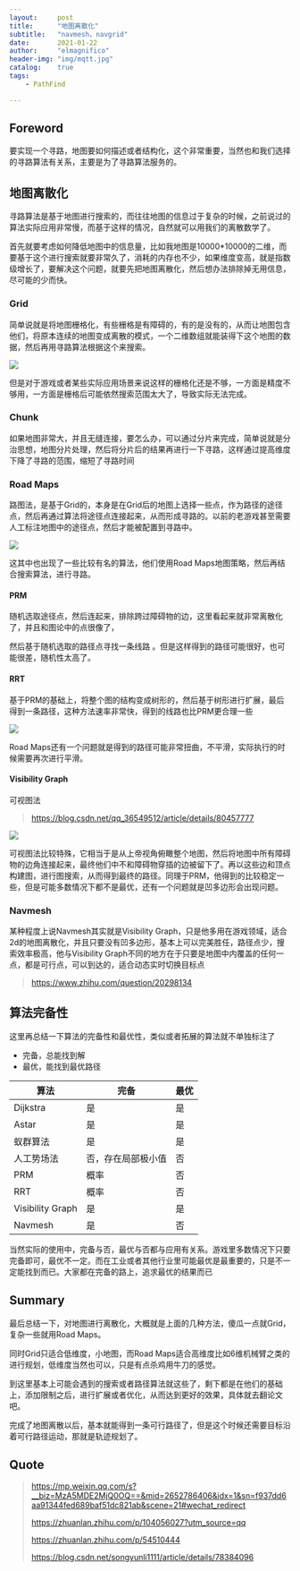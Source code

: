```yaml
---
layout:     post
title:      "地图离散化"
subtitle:   "navmesh，navgrid"
date:       2021-01-22
author:     "elmagnifico"
header-img: "img/mqtt.jpg"
catalog:    true
tags:
    - PathFind

---
```


## Foreword

要实现一个寻路，地图要如何描述或者结构化，这个非常重要，当然也和我们选择的寻路算法有关系，主要是为了寻路算法服务的。



## 地图离散化

寻路算法是基于地图进行搜索的，而往往地图的信息过于复杂的时候，之前说过的算法实际应用非常慢，而基于这样的情况，自然就可以用我们的离散数学了。

首先就要考虑如何降低地图中的信息量，比如我地图是10000*10000的二维，而要基于这个进行搜索就要非常久了，消耗的内存也不少，如果维度变高，就是指数级增长了，要解决这个问题，就要先把地图离散化，然后想办法排除掉无用信息，尽可能的少而快。



### Grid

简单说就是将地图栅格化，有些栅格是有障碍的，有的是没有的，从而让地图包含他们，将原本连续的地图变成离散的模式，一个二维数组就能装得下这个地图的数据，然后再用寻路算法根据这个来搜索。

![](https://img.elmagnifico.tech/static/upload/elmagnifico/Qu4zwPvBlNGirey.png)

但是对于游戏或者某些实际应用场景来说这样的栅格化还是不够，一方面是精度不够用，一方面是栅格后可能依然搜索范围太大了，导致实际无法完成。



### Chunk

如果地图非常大，并且无缝连接，要怎么办，可以通过分片来完成，简单说就是分治思想，地图分片处理，然后将分片后的结果再进行一下寻路，这样通过提高维度下降了寻路的范围，缩短了寻路时间



### Road Maps

路图法，是基于Grid的，本身是在Grid后的地图上选择一些点，作为路径的途径点，然后再通过算法将途径点连接起来，从而形成寻路的。以前的老游戏甚至需要人工标注地图中的途径点，然后才能被配置到寻路中。

![](https://img.elmagnifico.tech/static/upload/elmagnifico/8gv6F5spY91XxaU.gif)



这其中也出现了一些比较有名的算法，他们使用Road Maps地图策略，然后再结合搜索算法，进行寻路。



#### PRM

随机选取途径点，然后连起来，排除跨过障碍物的边，这里看起来就非常离散化了，并且和图论中的点很像了，

然后基于随机选取的路径点寻找一条线路 。但是这样得到的路径可能很好，也可能很差，随机性太高了。



#### RRT

基于PRM的基础上，将整个图的结构变成树形的，然后基于树形进行扩展，最后得到一条路径，这种方法速率非常快，得到的线路也比PRM更合理一些

![](https://img.elmagnifico.tech/static/upload/elmagnifico/HMosyEAgpaf3NJI.gif)

Road Maps还有一个问题就是得到的路径可能非常扭曲，不平滑，实际执行的时候需要再次进行平滑。



#### Visibility Graph

可视图法

> https://blog.csdn.net/qq_36549512/article/details/80457777

![](https://img.elmagnifico.tech/static/upload/elmagnifico/DGBwe5ai4QRSPc8.png)

可视图法比较特殊，它相当于是从上帝视角俯瞰整个地图，然后将地图中所有障碍物的边角连接起来，最终他们中不和障碍物穿插的边被留下了。再以这些边和顶点构建图，进行图搜索，从而得到最终的路径。同理于PRM，他得到的比较稳定一些，但是可能多数情况下都不是最优，还有一个问题就是凹多边形会出现问题。



### Navmesh

某种程度上说Navmesh其实就是Visibility Graph，只是他多用在游戏领域，适合2d的地图离散化，并且只要没有凹多边形，基本上可以完美胜任，路径点少，搜索效率极高，他与Visibility Graph不同的地方在于只要是地图中内覆盖的任何一点，都是可行点，可以到达的，适合动态实时切换目标点

> https://www.zhihu.com/question/20298134



## 算法完备性

这里再总结一下算法的完备性和最优性，类似或者拓展的算法就不单独标注了

- 完备，总能找到解
- 最优，能找到最优路径



| 算法             | 完备               | 最优 |
| ---------------- | ------------------ | ---- |
| Dijkstra         | 是                 | 是   |
| Astar            | 是                 | 是   |
| 蚁群算法         | 是                 | 是   |
| 人工势场法       | 否，存在局部极小值 | 否   |
| PRM              | 概率               | 否   |
| RRT              | 概率               | 否   |
| Visibility Graph | 是                 | 是   |
| Navmesh          | 是                 | 否   |

当然实际的使用中，完备与否，最优与否都与应用有关系。游戏里多数情况下只要完备即可，最优不一定。而在工业或者其他行业里可能最优是最重要的，只是不一定能找到而已。大家都在完备的路上，追求最优的结果而已



## Summary

最后总结一下，对地图进行离散化，大概就是上面的几种方法，傻瓜一点就Grid，复杂一些就用Road Maps。

同时Grid只适合低维度，小地图，而Road Maps适合高维度比如6维机械臂之类的进行规划，低维度当然也可以，只是有点杀鸡用牛刀的感觉。

到这里基本上可能会遇到的搜索或者路径算法就这些了，剩下都是在他们的基础上，添加限制之后，进行扩展或者优化，从而达到更好的效果，具体就去翻论文吧。

完成了地图离散以后，基本就能得到一条可行路径了，但是这个时候还需要目标沿着可行路径运动，那就是轨迹规划了。

## Quote

> https://mp.weixin.qq.com/s?__biz=MzA5MDE2MjQ0OQ==&mid=2652786406&idx=1&sn=f937dd6aa91344fed689baf51dc821ab&scene=21#wechat_redirect
>
> https://zhuanlan.zhihu.com/p/104056027?utm_source=qq
>
> https://zhuanlan.zhihu.com/p/54510444
>
> https://blog.csdn.net/songyunli1111/article/details/78384096

